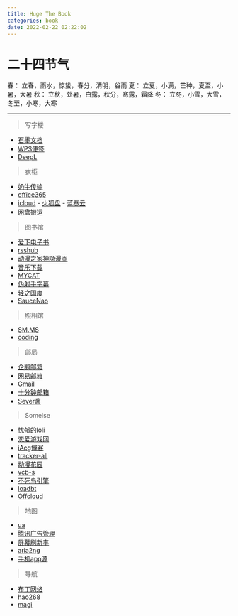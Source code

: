 ```yaml
---
title: Huge The Book
categories: book
date: 2022-02-22 02:22:02
---
```


# 二十四节气

春： 立春，雨水，惊蛰，春分，清明，谷雨
夏： 立夏，小满，芒种，夏至，小暑，大暑
秋： 立秋，处暑，白露，秋分，寒露，霜降
冬： 立冬，小雪，大雪，冬至，小寒，大寒

---

> 写字楼

- [石墨文档](https://shimo.im)
- [WPS便签](https://note.wps.cn)
- [DeepL](https://www.deepl.com/translator)

> 衣柜

- [奶牛传输](https://cowtransfer.com)
- [office365](https://www.office.com)
- [icloud](https://icloud.com)
- [火狐盘](https://send.firefox.com)
- [蓝奏云](https://www.lanzou.com)
- [网盘搬运](https://www.multcloud.com)

> 图书馆

- [爱下电子书](https://m.aixdzs.com)
- [rsshub](https://docs.rsshub.app)
- [动漫之家神隐漫画](https://dmzj.nsapps.cn)
- [音乐下载](https://tool.liumingye.cn/music)
- [MYCAT](https://www.mvcat.com)
- [伪射手字幕](https://assrt.net)
- [轻之国度](https://www.lightnovel.cn)
- [SauceNao](https://saucenao.com)

> 照相馆

- [SM.MS](https://sm.ms)
- [coding](https://nibazshab.coding.net)

> 邮局

- [企鹅邮箱](https://mail.qq.com)
- [网易邮箱](https://mail.yeah.net)
- [Gmail](https://mail.google.com)
- [十分钟邮箱](https://10minutemail.net)
- [Sever酱](http://sc.ftqq.com)

> Somelse

- [忧郁的loli](https://www.hhgal.com)
- [恋爱游戏网](https://www.lianaiyx.com)
- [iAcg博客](https://iacg.rip)
- [tracker-all](https://trackerslist.com/all.txt)
- [动漫花园](https://www.dongmanhuayuan.com)
- [vcb-s](https://vcb-s.com)
- [不死鸟引擎](https://hao.su/909)
- [loadbt](https://www.loadbt.com/files)
- [Offcloud](https://www.offcloud.com)

> 地图

- [ua](http://service.spiritsoft.cn/ua.html)
- [腾讯广告管理](https://privacy.qq.com/yszc-m.htm)
- [屏幕刷新率](https://www.testufo.com)
- [aria2ng](http://aria2.net)
- [手机app源](http://ku.mumuceo.com)

> 导航

- [布丁网络](https://pud.kaolay.com)
- [hao268](https://hao268.com)
- [magi](https://magi.com)
